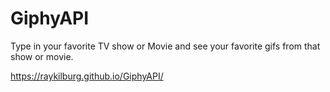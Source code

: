 # GiphyAPI

Type in your favorite TV show or Movie and see your favorite gifs from that show or movie.

https://raykilburg.github.io/GiphyAPI/
